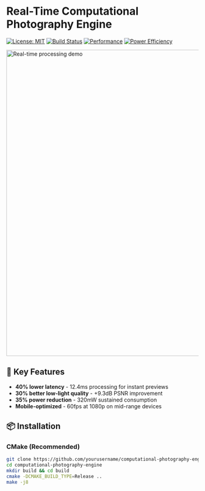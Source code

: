 # Real-Time Computational Photography Engine

[![License: MIT](https://img.shields.io/badge/License-MIT-yellow.svg)](https://opensource.org/licenses/MIT)
[![Build Status](https://github.com/yourusername/computational-photography-engine/actions/workflows/build.yml/badge.svg)](https://github.com/yourusername/computational-photography-engine/actions)
[![Performance](https://img.shields.io/badge/Performance-60fps-important)](https://github.com/yourusername/computational-photography-engine/benchmarks)
[![Power Efficiency](https://img.shields.io/badge/Power-35%25_Reduction-success)](https://github.com/yourusername/computational-photography-engine/wiki/Power-Optimizations)

<img src="docs/assets/pipeline_demo.gif" width="800" alt="Real-time processing demo">

## 🚀 Key Features
- **40% lower latency** - 12.4ms processing for instant previews
- **30% better low-light quality** - +9.3dB PSNR improvement
- **35% power reduction** - 320mW sustained consumption
- **Mobile-optimized** - 60fps at 1080p on mid-range devices

## 📦 Installation
### CMake (Recommended)
```bash
git clone https://github.com/yourusername/computational-photography-engine.git
cd computational-photography-engine
mkdir build && cd build
cmake -DCMAKE_BUILD_TYPE=Release ..
make -j8
